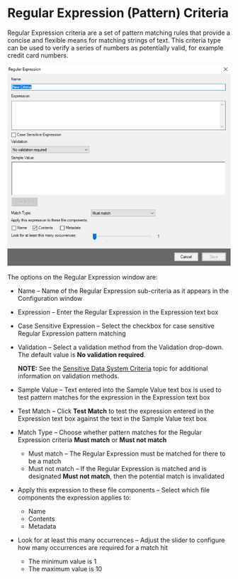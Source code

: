 # Regular Expression (Pattern) Criteria

Regular Expression criteria are a set of pattern matching rules that provide a concise and flexible means for matching strings of text. This criteria type can be used to verify a series of numbers as potentially valid, for example credit card numbers.

![Regular Expression window](/static/img/product_docs/accessanalyzer/accessanalyzer/enterpriseauditor/sensitivedatadiscovery/criteriaeditor/criteriatype/regularexpression.png)

The options on the Regular Expression window are:

- Name – Name of the Regular Expression sub-criteria as it appears in the Configuration window
- Expression – Enter the Regular Expression in the Expression text box
- Case Sensitive Expression – Select the checkbox for case sensitive Regular Expression pattern matching
- Validation – Select a validation method from the Validation drop-down. The default value is __No validation required__.

  __NOTE:__ See the [Sensitive Data System Criteria](/docs/product_docs/accessanalyzer/accessanalyzer/enterpriseauditor/sensitivedatadiscovery/systemcriteria.md) topic for additional information on validation methods.
- Sample Value – Text entered into the Sample Value text box is used to test pattern matches for the expression in the Expression text box
- Test Match – Click __Test Match__ to test the expression entered in the Expression text box against the text in the Sample Value text box
- Match Type – Choose whether pattern matches for the Regular Expression criteria __Must match__ or __Must not match__

  - Must match – The Regular Expression must be matched for there to be a match
  - Must not match – If the Regular Expression is matched and is designated __Must not match__, then the potential match is invalidated
- Apply this expression to these file components – Select which file components the expression applies to:

  - Name
  - Contents
  - Metadata
- Look for at least this many occurrences – Adjust the slider to configure how many occurrences are required for a match hit

  - The minimum value is 1
  - The maximum value is 10
